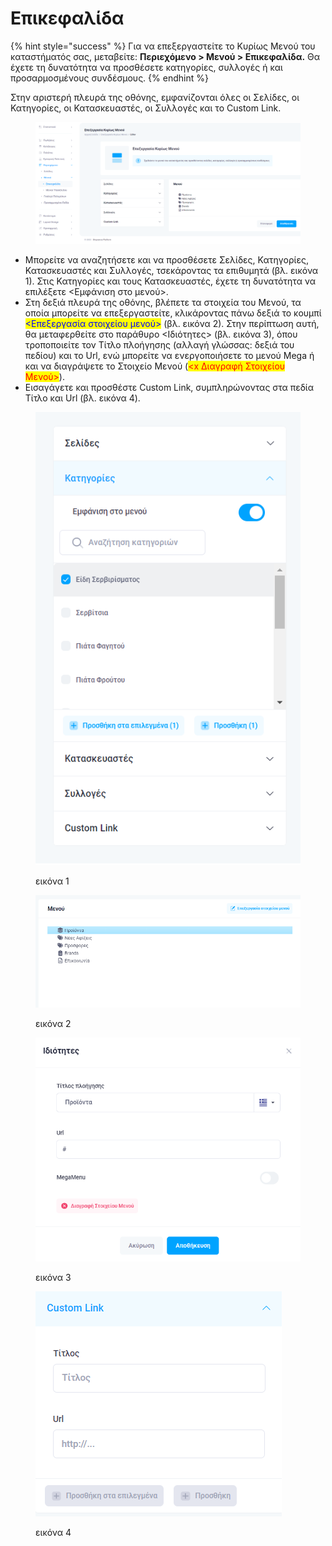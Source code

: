 # Επικεφαλίδα

{% hint style="success" %}
Για να επεξεργαστείτε το Κυρίως Μενού του καταστήματός σας, μεταβείτε: **Περιεχόμενο > Μενού > Επικεφαλίδα.** Θα έχετε τη δυνατότητα να προσθέσετε κατηγορίες, συλλογές ή και προσαρμοσμένους συνδέσμους.&#x20;
{% endhint %}

Στην αριστερή πλευρά της οθόνης, εμφανίζονται όλες οι Σελίδες, οι Κατηγορίες, οι Κατασκευαστές, οι Συλλογές και το Custom Link.&#x20;

<figure><img src="../../.gitbook/assets/ScreenHunter 59.png" alt=""><figcaption></figcaption></figure>

* Μπορείτε να αναζητήσετε και να προσθέσετε Σελίδες, Κατηγορίες, Κατασκευαστές και Συλλογές, τσεκάροντας τα επιθυμητά (βλ. εικόνα 1). Στις Κατηγορίες και τους Κατασκευαστές, έχετε τη δυνατότητα να επιλέξετε <Εμφάνιση στο μενού>.
* Στη δεξιά πλευρά της οθόνης, βλέπετε τα στοιχεία του Μενού, τα οποία μπορείτε να επεξεργαστείτε, κλικάροντας πάνω δεξιά το κουμπί <mark style="color:blue;"><Επεξεργασία στοιχείου μενού></mark> (βλ. εικόνα 2). Στην περίπτωση αυτή, θα μεταφερθείτε στο παράθυρο <Ιδιότητες> (βλ. εικόνα 3), όπου τροποποιείτε τον Τίτλο πλοήγησης (αλλαγή γλώσσας: δεξιά του πεδίου) και το Url, ενώ μπορείτε να ενεργοποιήσετε το μενού Mega ή και να διαγράψετε το Στοιχείο Μενού (<mark style="color:red;">\<x Διαγραφή Στοιχείου Μενού></mark>).&#x20;
* Εισαγάγετε και προσθέστε Custom Link, συμπληρώνοντας στα πεδία Τίτλο και Url (βλ. εικόνα 4).



<div>

<figure><img src="../../.gitbook/assets/ScreenHunter 61 (1).png" alt=""><figcaption><p>εικόνα 1</p></figcaption></figure>

 

<figure><img src="../../.gitbook/assets/ScreenHunter 62.png" alt=""><figcaption><p>εικόνα 2</p></figcaption></figure>

 

<figure><img src="../../.gitbook/assets/ScreenHunter 63 (1).png" alt=""><figcaption><p>εικόνα 3</p></figcaption></figure>

 

<figure><img src="../../.gitbook/assets/ScreenHunter 64 (1).png" alt=""><figcaption><p>εικόνα 4</p></figcaption></figure>

</div>


